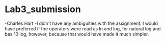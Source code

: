 # Lab3_submission

-Charles Hart
-I didn't have any ambiguities with the assignment. I would have preferred if the operators were read as ln and log, for natural log and bas 10 log, however, because that would have made it much simpler. 
